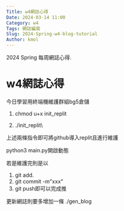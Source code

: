 ```yaml
---
Title: w4網誌心得
Date: 2024-03-14 11:00
Category: w4
Tags: 網誌編寫
Slug: 2024-Spring-w4-blog-tutorial
Author: kmol
---
```


2024 Spring 每周網誌心得.

<!-- PELICAN_END_SUMMARY -->
# w4網誌心得
今日學習用終端機維護群組bg5倉儲

1. chmod u+x init_replit

2. ./init_replit\

上述兩條指令即可將github導入replit且進行維護

python3 main.py開啟動態

若是維護完則是以

1. git add.
2. git commit -m"xxx"
3. git push即可以完成推

更新網誌則要多增加一條 ./gen_blog
